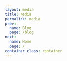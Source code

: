 ```yaml
---
layout: media
title: Media
permalink: media
prev:
  name: Blog
  page: /blog
next:
  name: Home
  page: /
container_class: container
---
```

